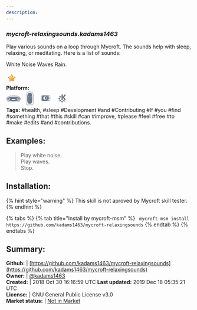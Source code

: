 ```yaml
---
description: 
---
```


### _mycroft-relaxingsounds.kadams1463_  
Play various sounds on a loop through Mycroft. The sounds help with sleep, relaxing, or meditating.
Here is a list of sounds:

White Noise
Waves
Rain.
  
![](../.gitbook/assets/star.png)  
**Platform:**  
 ![Mark I](../.gitbook/assets/mark-1-icon.png)  ![Mark II](../.gitbook/assets/mark-2-icon.png)  ![Picroft](../.gitbook/assets/picroft-icon.png)  ![plasmoid](../.gitbook/assets/kde.png)   
**Tags:** \#health, \#sleep \#Development \#and \#Contributing \#If \#you \#find \#something \#that \#this \#skill \#can \#improve, \#please \#feel \#free \#to \#make \#edits \#and \#contributions.   
## Examples:  
> Play white noise.  
> Play waves.  
> Stop.  
  
## Installation:  
{% hint style="warning" %}
This skill is not aproved by Mycroft skill tester.
{% endhint %}
    
{% tabs %}
{% tab title="Install by mycroft-msm" %}
``` mycroft-msm install https://github.com/kadams1463/mycroft-relaxingsounds```
{% endtab %}
  {% endtabs %}
    
## Summary:  
**Github:** | [https://github.com/kadams1463/mycroft-relaxingsounds](https://github.com/kadams1463/mycroft-relaxingsounds)  
**Owner:** | [@kadams1463](https://github.com/kadams1463)  
**Created:** | 2018 Oct 30 16:16:59 UTC  **Last updated:** 2019 Dec 18 05:35:21 UTC  
**License:** | GNU General Public License v3.0  
**Market status:** | [Not in Market](https://market.mycroft.ai/skill/)  
